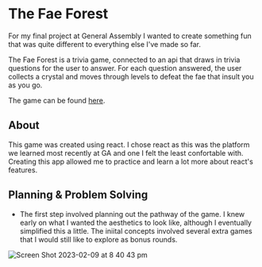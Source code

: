 # The Fae Forest

For my final project at General Assembly I wanted to create something fun that was quite different to everything else I've made so far. 

The Fae Forest is a trivia game, connected to an api that draws in trivia questions for the user to answer. For each question answered, the user collects a crystal and moves through levels to defeat the fae that insult you as you go. 

The game can be found [here](https://fae-game.surge.sh/).

## About

This game was created using react. I chose react as this was the platform we learned most recently at GA and one I felt the least confortable with. Creating this app allowed me to practice and learn a lot more about react's features. 

##  Planning & Problem Solving
- The first step involved planning out the pathway of the game. I knew early on what I wanted the aesthetics to look like, although I eventually simplified this a little. The iniital concepts involved several extra games that I would still like to explore as bonus rounds. 


![Screen Shot 2023-02-09 at 8 40 43 pm](https://user-images.githubusercontent.com/117622538/217776811-32a9ba0b-9b0f-4aaf-a71f-4b33cbbd8d8a.png)
